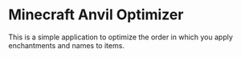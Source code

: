# Minecraft Anvil Optimizer
 This is a simple application to optimize the order in which you apply enchantments and names to items.
